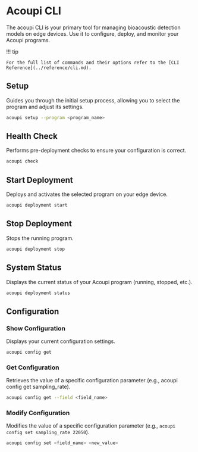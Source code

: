 # Acoupi CLI

The acoupi CLI is your primary tool for managing bioacoustic detection models
on edge devices. Use it to configure, deploy, and monitor your Acoupi programs.

!!! tip

    For the full list of commands and their options refer to the [CLI Reference](../reference/cli.md).

## Setup

Guides you through the initial setup process, allowing you to select the program and adjust its settings.

```bash
acoupi setup --program <program_name>
```

## Health Check

Performs pre-deployment checks to ensure your configuration is correct.

```bash
acoupi check
```

## Start Deployment

Deploys and activates the selected program on your edge device.

```bash
acoupi deployment start
```

## Stop Deployment

Stops the running program.

```bash
acoupi deployment stop
```

## System Status

Displays the current status of your Acoupi program (running, stopped, etc.).

```bash
acoupi deployment status
```

## Configuration

### Show Configuration

Displays your current configuration settings.

```bash
acoupi config get
```

### Get Configuration

Retrieves the value of a specific configuration parameter (e.g., acoupi config get sampling_rate).

```bash
acoupi config get --field <field_name>
```

### Modify Configuration

Modifies the value of a specific configuration parameter (e.g., `acoupi config set sampling_rate 22050`).

```bash
acoupi config set <field_name> <new_value>
```
